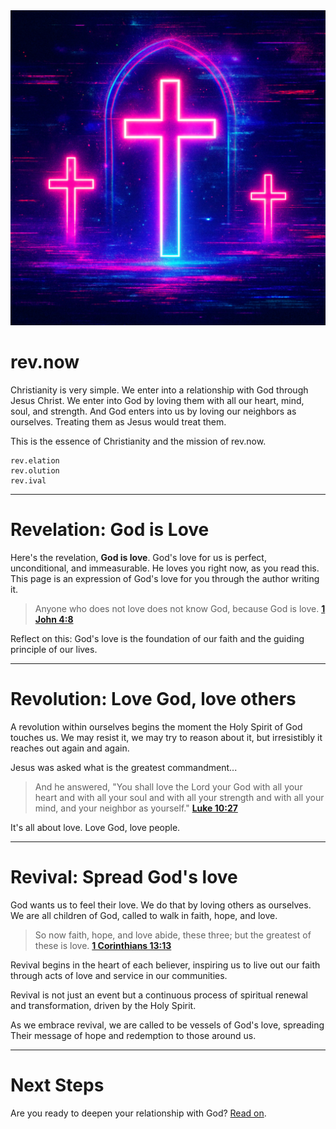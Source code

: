 <div id="intro-image">
  <img id="crosses" src="/assets/crosses.png" alt="Revival Now Crosses Image" />
  <div id="rebuke-container">
    <p id="rebuke"></p>
  </div>
</div>

# rev.now

Christianity is very simple. We enter into a relationship with God through
Jesus Christ. We enter into God by loving them with all our heart, mind, soul,
and strength. And God enters into us by loving our neighbors as ourselves.
Treating them as Jesus would treat them.

This is the essence of Christianity and the mission of rev.now.

```
rev.elation
rev.olution
rev.ival
```

---

# Revelation: God is Love

Here's the revelation, **God is love**. God's love for us is perfect,
unconditional, and immeasurable. He loves you right now, as you read this. This
page is an expression of God's love for you through the author writing it.

> Anyone who does not love does not know God, because God is love. **[1 John 4:8](https://www.biblegateway.com/passage/?search=1John4:8&version=ESV)**

Reflect on this: God's love is the foundation of our faith and the guiding principle of our lives.

---

# Revolution: Love God, love others

A revolution within ourselves begins the moment the Holy Spirit of God touches us. We may resist it, we may try to reason about it, but irresistibly it reaches out again and again.

Jesus was asked what is the greatest commandment...

> And he answered, "You shall love the Lord your God with all your heart and
> with all your soul and with all your strength and with all your mind,
> and your neighbor as yourself." **[Luke 10:27](https://www.biblegateway.com/passage/?search=Luke10:27&version=ESV)**

It's all about love. Love God, love people.

---

# Revival: Spread God's love

God wants us to feel their love. We do that by loving others as ourselves. We
are all children of God, called to walk in faith, hope, and love.

> So now faith, hope, and love abide, these three; but the greatest of these is love. **[1 Corinthians 13:13](https://www.biblegateway.com/passage/?search=1Corinthians13:13&version=ESV)**

Revival begins in the heart of each believer, inspiring us to live out our faith through acts of love and service in our communities.

Revival is not just an event but a continuous process of spiritual renewal and transformation, driven by the Holy Spirit.

As we embrace revival, we are called to be vessels of God's love, spreading Their message of hope and redemption to those around us.

---

# Next Steps

Are you ready to deepen your relationship with God? [Read on](/next-steps.html).